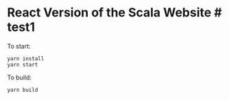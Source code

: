 # React Version of the Scala Website # test1

To start:
```
yarn install
yarn start
```

To build:
```
yarn build
```
